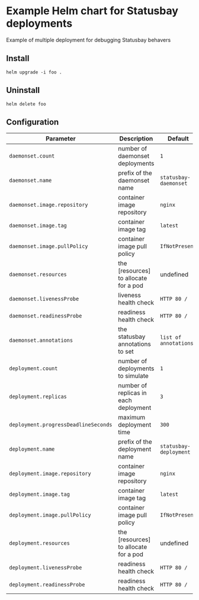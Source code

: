 # Example Helm chart for Statusbay deployments

Example of multiple deployment for debugging Statusbay behavers

## Install

```
helm upgrade -i foo .
```

## Uninstall
```
helm delete foo
```

## Configuration
| Parameter | Description | Default |
| --------- | ----------- | ------- |
| `daemonset.count` | number of daemonset deployments | `1` |
| `daemonset.name` | prefix of the daemonset name | `statusbay-daemonset` |
| `daemonset.image.repository` | container image repository | `nginx` |
| `daemonset.image.tag` | container image tag | `latest` |
| `daemonset.image.pullPolicy` | container image pull policy | `IfNotPresent` |
| `daemonset.resources` | the [resources] to allocate for a pod | undefined |
| `daemonset.livenessProbe` | liveness health check | `HTTP 80 /` |
| `daemonset.readinessProbe` | readiness health check | `HTTP 80 /` |
| `daemonset.annotations` | the statusbay annotations to set | `list of annotations` |
| `deployment.count` | number of deployments to simulate | `1` |
| `deployment.replicas` | number of replicas in each deployment | `3` |
| `deployment.progressDeadlineSeconds` | maximum deployment time | `300` |
| `deployment.name` | prefix of the deployment name | `statusbay-deployment` |
| `deployment.image.repository` | container image repository | `nginx` |
| `deployment.image.tag` | container image tag | `latest` |
| `deployment.image.pullPolicy` | container image pull policy | `IfNotPresent` |
| `deployment.resources` | the [resources] to allocate for a pod | undefined |
| `deployment.livenessProbe` | readiness health check | `HTTP 80 /` |
| `deployment.readinessProbe` | readiness health check | `HTTP 80 /` |